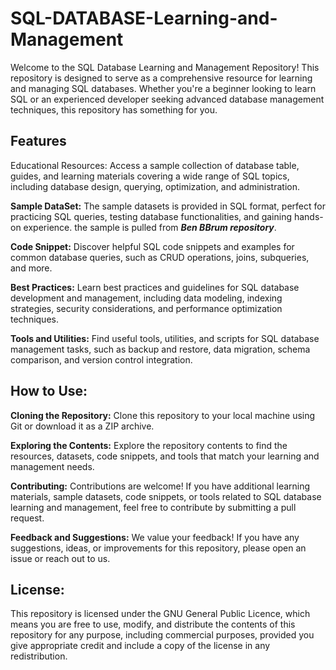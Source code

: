 # SQL-DATABASE-Learning-and-Management
Welcome to the SQL Database Learning and Management Repository! This repository is designed to serve as a comprehensive resource for learning and managing SQL databases. Whether you're a beginner looking to learn SQL or an experienced developer seeking advanced database management techniques, this repository has something for you.


## Features
Educational Resources: Access a sample collection of database table, guides, and learning materials covering a wide range of SQL topics, including database design, querying, optimization, and administration.

__Sample DataSet:__ The sample datasets is provided in SQL format, perfect for practicing SQL queries, testing database functionalities, and gaining hands-on experience. the sample is pulled from ___Ben BBrum repository___.

__Code Snippet:__ Discover helpful SQL code snippets and examples for common database queries, such as CRUD operations, joins, subqueries, and more.

__Best Practices:__ Learn best practices and guidelines for SQL database development and management, including data modeling, indexing strategies, security considerations, and performance optimization techniques.

__Tools and Utilities:__ Find useful tools, utilities, and scripts for SQL database management tasks, such as backup and restore, data migration, schema comparison, and version control integration.

## How to Use:
__Cloning the Repository:__ Clone this repository to your local machine using Git or download it as a ZIP archive.

__Exploring the Contents:__ Explore the repository contents to find the resources, datasets, code snippets, and tools that match your learning and management needs.

__Contributing:__ Contributions are welcome! If you have additional learning materials, sample datasets, code snippets, or tools related to SQL database learning and management, feel free to contribute by submitting a pull request.

__Feedback and Suggestions:__ We value your feedback! If you have any suggestions, ideas, or improvements for this repository, please open an issue or reach out to us.

## License:
This repository is licensed under the GNU General Public Licence, which means you are free to use, modify, and distribute the contents of this repository for any purpose, including commercial purposes, provided you give appropriate credit and include a copy of the license in any redistribution.
